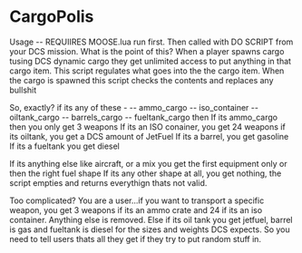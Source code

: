 # CargoPolis
Usage -- REQUIIRES MOOSE.lua run first. Then called with DO SCRIPT from your DCS mission.
What is the point of this? 
When a player spawns cargo tusing DCS dynamic cargo they get unlimited access to put anything in that cargo item.
This script regulates what goes into the the cargo item.
When the cargo is spawned this script checks the contents and replaces any bullshit

So, exactly?
if its any of these - 
-- ammo_cargo
-- iso_container
-- oiltank_cargo
-- barrels_cargo
-- fueltank_cargo
then
If its ammo_cargo then you only get 3 weapons
If its an ISO conainer, you get 24 weapons
if its oiltank, you get a DCS amount of JetFuel
If its a barrel, you get gasoline
If its a fueltank you get diesel

If its anything else like aircraft, or a mix you get the first equipment only or then the right fuel shape
If its any other shape at all, you get nothing, the script empties and returns everythign thats not valid.

Too complicated? You are a user...if you want  to transport a specific weapon, you get 3 weapons if its an ammo crate and 24 if its an iso container. Anything else is removed. Else if its oil tank you get jetfuel, barrel is gas and fueltank is diesel for the sizes and weights DCS expects. So you need to tell users thats all they get if they try to put random stuff in.
